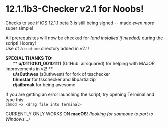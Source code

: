 # 12.1.1b3-Checker v2.1 for Noobs!
Checks to see if iOS 12.1.1 beta 3 is still being signed -- made <em>even more</em> super simple! <br />

All prerequisites will now be checked for <em>(and installed if needed)</em> during the script! Hooray! <br />
Use of a `runtime` directory added in v2.1! <br />

<strong>SPECIAL THANKS TO:</strong> <br />
  &nbsp;&nbsp;&nbsp;&nbsp;&nbsp;&nbsp;\*\* <strong>u/01110101_00101111</strong> (GitHub: airsquared) for helping with MAJOR improvements in v2! \*\* <br />
  &nbsp;&nbsp;&nbsp;&nbsp;&nbsp;&nbsp;<strong>u/s0uthwes</strong> (s0uthwest) for fork of tsschecker <br />
  &nbsp;&nbsp;&nbsp;&nbsp;&nbsp;&nbsp;<strong>tihmstar</strong> for tsschecker and libpartialzip <br />
  &nbsp;&nbsp;&nbsp;&nbsp;&nbsp;&nbsp;<strong>r/jailbreak</strong> for being awesome <br />


If you are getting an error launching the script, try opening Terminal and type this: <br />
`chmod +x <drag file into Terminal>`

CURRENTLY ONLY WORKS ON <strong>macOS</strong>! <em>(looking for someone to port to Windows...)</em>
